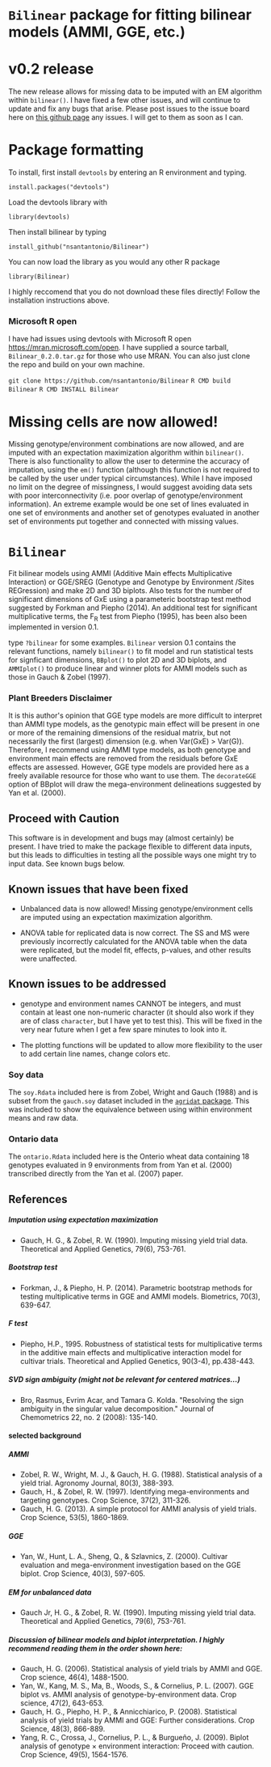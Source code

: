# ```Bilinear``` package for fitting bilinear models (AMMI, GGE, etc.)

# v0.2 release

The new release allows for missing data to be imputed with an EM algorithm within ```bilinear()```. I have fixed a few other issues, and will continue to update and fix any bugs that arise. Please post issues to the issue board here on [this github page](https://github.com/nsantantonio/Bilinear/issues) any issues. I will get to them as soon as I can.

# Package formatting

<!-- (August 21, 2017, eclipse edition)  This is the first formal R package for ```bilinear```, version 0.1!  To install, first install ```devtools``` by entering an R environment and typing.  -->

To install, first install ```devtools``` by entering an R environment and typing.  

```install.packages("devtools")```

Load the devtools library with

```library(devtools)```

Then install bilinear by typing

```install_github("nsantantonio/Bilinear")```

You can now load the library as you would any other R package

```library(Bilinear)```

I highly reccomend that you do not download these files directly! Follow the installation instructions above.

### Microsoft R open

I have had issues using devtools with Microsoft R open <https://mran.microsoft.com/open>. I have supplied a source tarball, ```Bilinear_0.2.0.tar.gz``` for those who use MRAN. You can also just clone the repo and build on your own machine. 

```git clone https://github.com/nsantantonio/Bilinear```
```R CMD build Bilinear```
```R CMD INSTALL Bilinear```

# Missing cells are now allowed!
Missing genotype/environment combinations are now allowed, and are imputed with an expectation maximization algorithm within ```bilinear()```. There is also functionality to allow the user to determine the accuracy of imputation, using the ```em()``` function (although this function is not required to be called by the user under typical circumstances). While I have imposed no limit on the degree of missingness, I would suggest avoiding data sets with poor interconnectivity (i.e. poor overlap of genotype/environment information). An extreme example would be one set of lines evaluated in one set of environments and another set of genotypes evaluated in another set of environments put together and connected with missing values. 

# ```Bilinear```

Fit bilinear models using AMMI (Additive Main effects Multiplicative Interaction) or GGE/SREG (Genotype and Genotype by Environment /Sites REGression) and make 2D and 3D biplots.  Also tests for the number of significant dimensions of GxE using a parameteric bootstrap test method suggested by Forkman and Piepho (2014). An additional test for significant multiplicative terms, the F<sub>R</sub> test from Piepho (1995), has been also been implemented in version 0.1.

type ```?bilinear``` for some examples.  ```Bilinear``` version 0.1 contains the relevant functions, namely ```bilinear()``` to fit model and run statistical tests for signficant dimensions, ```BBplot()``` to plot 2D and 3D biplots, and ```AMMIplot()``` to produce linear and winner plots for AMMI models such as those in Gauch & Zobel (1997).

### Plant Breeders Disclaimer
It is this author's opinion that GGE type models are more difficult to interpret than AMMI type models, as the genotypic main effect will be present in one or more of the remaining dimensions of the residual matrix, but not necessarily the first (largest) dimension (e.g. when Var(GxE) > Var(G)).  Therefore, I recommend using AMMI type models, as both genotype and environment main effects are removed from the residuals before GxE effects are assessed.  However, GGE type models are provided here as a freely available resource for those who want to use them. The ```decorateGGE``` option of BBplot will draw the mega-environment delineations suggested by Yan et al. (2000).

## Proceed with Caution
This software is in development and bugs may (almost certainly) be present. I have tried to make the package flexible to different data inputs, but this leads to difficulties in testing all the possible ways one might try to input data. See known bugs below.

## Known issues that have been fixed

* Unbalanced data is now allowed! Missing genotype/environment cells are imputed using an expectation maximization algorithm. 

* ANOVA table for replicated data is now correct. The SS and MS were previously incorrectly calculated for the ANOVA table when the data were replicated, but the model fit, effects, p-values, and other results were unaffected. 

## Known issues to be addressed

* genotype and environment names CANNOT be integers, and must contain at least one non-numeric character (it should also work if they are of class ```character```, but I have yet to test this). This will be fixed in the very near future when I get a few spare minutes to look into it. 

* The plotting functions will be updated to allow more flexibility to the user to add certain line names, change colors etc.
<!-- * the dataframe needs to be sorted by environment and then genotype in order to print the proper mean square values for the PCs. This does not effect the test, but it does make an erroneous Mean Square values for the PCs.  -->

<!-- * There is an inconsistancy in the behavior of the winner plot of ```AMMIplot()``` with some data. I have not had the time to investigate this and do not know when I will get to it. -->


<!-- * Need balanced data.  At this time, the program requires balanced data across genotypes and environments (i.e. all genotypes observed in all environments).  If just one or two cells are missing, you could impute the genotype effect + environment effect (i.e. no GxE) for that cell. The program will run with unequal replication within each location, but each genotype must be observed at least once in each environment, and unequal replication could result in erroneous estimates (the program should print a warning if there is unequal replication).  Eventually an EM algorithm might be implemented to account for unbalanced data as suggested by Gauch and Zorbel (1990). This is planned to be implemented soon. For unbalanced data, where each genotype is observed at least once in each environment, you could cetainly use a mixed model treating genotypes as random and estimate within environment blups.   -->

<!-- ### Eventually R package to CRAN ?:
When I find time to produce a slightly more polished, flexible and tested program, it may be submitted to CRAN as an R package. 
 -->
### Soy data
The ```soy.Rdata``` included here is from Zobel, Wright and Gauch (1988) and is subset from the ```gauch.soy``` dataset included in the [```agridat``` package](https://github.com/kwstat/agridat). This was included to show the equivalence between using within environment means and raw data. 
### Ontario data
The ```ontario.Rdata``` included here is the Onterio wheat data containing 18 genotypes evaluated in 9 environments from from Yan et al. (2000) transcribed directly from the Yan et al. (2007) paper. 


## References 
##### Imputation using expectation maximization
- Gauch, H. G., & Zobel, R. W. (1990). Imputing missing yield trial data. Theoretical and Applied Genetics, 79(6), 753-761.

##### Bootstrap test
- Forkman, J., & Piepho, H. P. (2014). Parametric bootstrap methods for testing multiplicative terms in GGE and AMMI models. Biometrics, 70(3), 639-647. 

##### F test
- Piepho, H.P., 1995. Robustness of statistical tests for multiplicative terms in the additive main effects and multiplicative interaction model for cultivar trials. Theoretical and Applied Genetics, 90(3-4), pp.438-443.

##### SVD sign ambiguity (might not be relevant for centered matrices...)
- Bro, Rasmus, Evrim Acar, and Tamara G. Kolda. "Resolving the sign ambiguity in the singular value decomposition." Journal of Chemometrics 22, no. 2 (2008): 135-140.

#### selected background

##### AMMI
- Zobel, R. W., Wright, M. J., & Gauch, H. G. (1988). Statistical analysis of a yield trial. Agronomy Journal, 80(3), 388-393.
- Gauch, H., & Zobel, R. W. (1997). Identifying mega-environments and targeting genotypes. Crop Science, 37(2), 311-326.
- Gauch, H. G. (2013). A simple protocol for AMMI analysis of yield trials. Crop Science, 53(5), 1860-1869.

##### GGE
- Yan, W., Hunt, L. A., Sheng, Q., & Szlavnics, Z. (2000). Cultivar evaluation and mega-environment investigation based on the GGE biplot. Crop Science, 40(3), 597-605.

##### EM for unbalanced data
- Gauch Jr, H. G., & Zobel, R. W. (1990). Imputing missing yield trial data. Theoretical and Applied Genetics, 79(6), 753-761.

##### Discussion of bilinear models and biplot interpretation. I highly recommend reading them in the order shown here:

- Gauch, H. G. (2006). Statistical analysis of yield trials by AMMI and GGE. Crop science, 46(4), 1488-1500.
- Yan, W., Kang, M. S., Ma, B., Woods, S., & Cornelius, P. L. (2007). GGE biplot vs. AMMI analysis of genotype-by-environment data. Crop science, 47(2), 643-653.
- Gauch, H. G., Piepho, H. P., & Annicchiarico, P. (2008). Statistical analysis of yield trials by AMMI and GGE: Further considerations. Crop Science, 48(3), 866-889.
- Yang, R. C., Crossa, J., Cornelius, P. L., & Burgueño, J. (2009). Biplot analysis of genotype × environment interaction: Proceed with caution. Crop Science, 49(5), 1564-1576.


